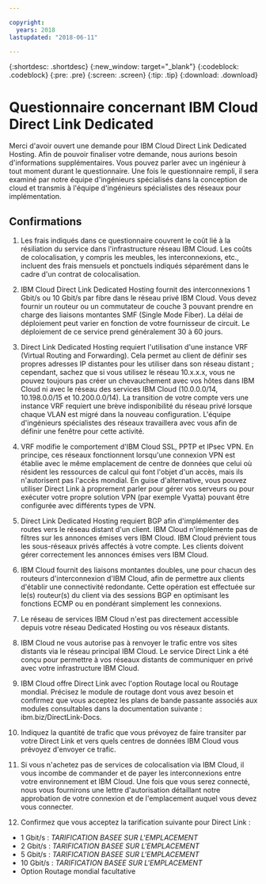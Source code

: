```yaml
---

copyright:
  years: 2018
lastupdated: "2018-06-11"

---
```


{:shortdesc: .shortdesc}
{:new_window: target="_blank"}
{:codeblock: .codeblock}
{:pre: .pre}
{:screen: .screen}
{:tip: .tip}
{:download: .download}

# Questionnaire concernant IBM Cloud Direct Link Dedicated

Merci d'avoir ouvert une demande pour IBM Cloud Direct Link Dedicated Hosting. Afin de pouvoir finaliser votre demande, nous aurions besoin d'informations supplémentaires. Vous pouvez parler avec un ingénieur à tout moment durant le questionnaire. Une fois le questionnaire rempli, il sera examiné par notre équipe d'ingénieurs spécialisés dans la conception de cloud et transmis à l'équipe d'ingénieurs spécialistes des réseaux pour implémentation.

## Confirmations

1. Les frais indiqués dans ce questionnaire couvrent le coût lié à la résiliation du service dans l'infrastructure réseau IBM Cloud. Les coûts de colocalisation, y compris les meubles, les interconnexions, etc., incluent des frais mensuels et ponctuels indiqués séparément dans le cadre d'un contrat de colocalisation. 

2. IBM Cloud Direct Link Dedicated Hosting fournit des interconnexions 1 Gbit/s ou 10 Gbit/s par fibre dans le réseau privé IBM Cloud. Vous devez fournir un routeur ou un commutateur de couche 3 pouvant prendre en charge des liaisons montantes SMF (Single Mode Fiber). La délai de déploiement peut varier en fonction de votre fournisseur de circuit. Le déploiement de ce service prend généralement 30 à 60 jours. 

3. Direct Link Dedicated Hosting requiert l'utilisation d'une instance VRF (Virtual Routing and Forwarding). Cela permet au client de définir ses propres adresses IP distantes pour les utiliser dans son réseau distant ; cependant, sachez que si vous utilisez le réseau 10.x.x.x, vous ne pouvez toujours pas créer un chevauchement avec vos hôtes dans IBM Cloud ni avec le réseau des services IBM Cloud (10.0.0.0/14, 10.198.0.0/15 et 10.200.0.0/14). La transition de votre compte vers une instance VRF requiert une brève indisponibilité du réseau privé lorsque chaque VLAN est migré dans la nouveau configuration. L'équipe d'ingénieurs spécialistes des réseaux travaillera avec vous afin de définir une fenêtre pour cette activité. 

4. VRF modifie le comportement d'IBM Cloud SSL, PPTP et IPsec VPN. En principe, ces réseaux fonctionnent lorsqu'une connexion VPN est établie avec le même emplacement de centre de données que celui où résident les ressources de calcul qui font l'objet d'un accès, mais ils n'autorisent pas l'accès mondial. En guise d'alternative, vous pouvez utiliser Direct Link à proprement parler pour gérer vos serveurs ou pour exécuter votre propre solution VPN (par exemple Vyatta) pouvant être configurée avec différents types de VPN.  

5. Direct Link Dedicated Hosting requiert BGP afin d'implémenter des routes vers le réseau distant d'un client. IBM Cloud n'implémente pas de filtres sur les annonces émises vers IBM Cloud. IBM Cloud prévient tous les sous-réseaux privés affectés à votre compte. Les clients doivent gérer correctement les annonces émises vers IBM Cloud. 

6. IBM Cloud fournit des liaisons montantes doubles, une pour chacun des routeurs d'interconnexion d'IBM Cloud, afin de permettre aux clients d'établir une connectivité redondante. Cette opération est effectuée sur le(s) routeur(s) du client via des sessions BGP en optimisant les fonctions ECMP ou en pondérant simplement les connexions. 

7. Le réseau de services IBM Cloud n'est pas directement accessible depuis votre réseau Dedicated Hosting ou vos réseaux distants. 

8. IBM Cloud ne vous autorise pas à renvoyer le trafic entre vos sites distants via le réseau principal IBM Cloud. Le service Direct Link a été conçu pour permettre à vos réseaux distants de communiquer en privé avec votre infrastructure IBM Cloud. 

9. IBM Cloud offre Direct Link avec l'option Routage local ou Routage mondial. Précisez le module de routage dont vous avez besoin et confirmez que vous acceptez les plans de bande passante associés aux modules consultables dans la documentation suivante : ibm.biz/DirectLink-Docs.

10. Indiquez la quantité de trafic que vous prévoyez de faire transiter par votre Direct Link et vers quels centres de données IBM Cloud vous prévoyez d'envoyer ce trafic. 

11. Si vous n'achetez pas de services de colocalisation via IBM Cloud, il vous incombe de commander et de payer les interconnexions entre votre environnement et IBM Cloud. Une fois que vous serez connecté, nous vous fournirons une lettre d'autorisation détaillant notre approbation de votre connexion et de l'emplacement auquel vous devez vous connecter. 

12. Confirmez que vous acceptez la tarification suivante pour Direct Link :
 * 1 Gbit/s : _TARIFICATION BASEE SUR L'EMPLACEMENT_ 
* 2 Gbit/s : _TARIFICATION BASEE SUR L'EMPLACEMENT_
* 5 Gbit/s : _TARIFICATION BASEE SUR L'EMPLACEMENT_
* 10 Gbit/s : _TARIFICATION BASEE SUR L'EMPLACEMENT_
* Option Routage mondial facultative
